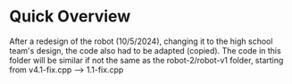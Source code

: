 # Quick Overview
After a redesign of the robot (10/5/2024), changing it to the high school team's design, the code also had to be adapted (copied).
The code in this folder will be similar if not the same as the robot-2/robot-v1 folder, starting from v4.1-fix.cpp --> 1.1-fix.cpp
